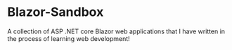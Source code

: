# Blazor-Sandbox
A collection of ASP .NET core Blazor web applications that I have written in the process of learning web development!
